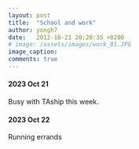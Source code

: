 ```yaml
---
layout: post
title:  "School and work"
author: yongh7
date:   2012-10-21 20:20:35 +0200
# image: /assets/images/work_01.JPG
image_caption: 
comments: true
---
```




#### 2023 Oct 21
Busy with TAship this week.

#### 2023 Oct 22
Running errands 






